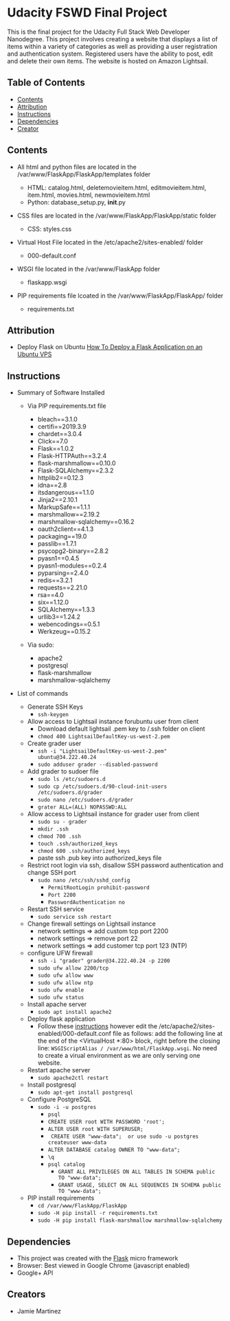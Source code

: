 # Udacity FSWD Final Project

This is the final project for the Udacity Full Stack Web Developer Nanodegree.  This project involves creating a website that displays a list of items within a variety of categories as well as providing a user registration and authentication system.  Registered users have the ability to post, edit and delete their own items.  The website is hosted on Amazon Lightsail.

## Table of Contents

* [Contents](#contents)
* [Attribution](#attribution)
* [Instructions](#instructions)
* [Dependencies](#dependencies)
* [Creator](#creators)

## Contents

*  All html and python files are located in the /var/www/FlaskApp/FlaskApp/templates folder
    - HTML: catalog.html, deletemovieitem.html, editmovieitem.html, item.html, movies.html, newmovieitem.html
    - Python: database_setup.py, __init__.py

*  CSS files are located in the /var/www/FlaskApp/FlaskApp/static folder
    - CSS: styles.css

*  Virtual Host File located in the /etc/apache2/sites-enabled/ folder
    - 000-default.conf

*  WSGI file located in the /var/www/FlaskApp folder
    - flaskapp.wsgi

* PIP requirements file lcoated in the /var/www/FlaskApp/FlaskApp/ folder
    - requirements.txt

## Attribution

*  Deploy Flask on Ubuntu [How To Deploy a Flask Application on an Ubuntu VPS](https://www.digitalocean.com/community/tutorials/how-to-deploy-a-flask-application-on-an-ubuntu-vps)

## Instructions

* Summary of Software Installed
    - Via PIP requirements.txt file
        * bleach==3.1.0 
        * certifi==2019.3.9 
        * chardet==3.0.4
        * Click==7.0 
        * Flask==1.0.2 
        * Flask-HTTPAuth==3.2.4
        * flask-marshmallow==0.10.0 
        * Flask-SQLAlchemy==2.3.2
        * httplib2==0.12.3
        * idna==2.8
        * itsdangerous==1.1.0
        * Jinja2==2.10.1
        * MarkupSafe==1.1.1
        * marshmallow==2.19.2
        * marshmallow-sqlalchemy==0.16.2
        * oauth2client==4.1.3
        * packaging==19.0
        * passlib==1.7.1
        * psycopg2-binary==2.8.2
        * pyasn1==0.4.5
        * pyasn1-modules==0.2.4
        * pyparsing==2.4.0
        * redis==3.2.1
        * requests==2.21.0
        * rsa==4.0
        * six==1.12.0
        * SQLAlchemy==1.3.3
        * urllib3==1.24.2
        * webencodings==0.5.1
        * Werkzeug==0.15.2

    - Via sudo:
        * apache2
        * postgresql
        * flask-marshmallow
        * marshmallow-sqlalchemy

* List of commands
    - Generate SSH Keys
        *  ```ssh-keygen```
    - Allow access to Lightsail instance forubuntu user from client
        * Download default lightsail .pem key to /.ssh folder on client
        * ```chmod 400 LightsailDefaultKey-us-west-2.pem```
    - Create grader user
        * ```ssh -i "LightsailDefaultKey-us-west-2.pem" ubuntu@34.222.40.24```
        *  ```sudo adduser grader --disabled-password```
    - Add grader to sudoer file
        *  ```sudo ls /etc/sudoers.d```
        *  ```sudo cp /etc/sudoers.d/90-cloud-init-users /etc/sudoers.d/grader```
        *  ```sudo nano /etc/sudoers.d/grader```
	    *    ```grater ALL=(ALL) NOPASSWD:ALL```
    - Allow access to Lightsail instance for grader user from client
        *  ```sudo su - grader```
        *  ```mkdir .ssh```
        *  ```chmod 700 .ssh```
        *  ```touch .ssh/authorized_keys```
        *  ```chmod 600 .ssh/authorized_keys```
        *  paste ssh .pub key into authorized_keys file
    - Restrict root login via ssh, disallow SSH password authentication and change SSH port
        *  ```sudo nano /etc/ssh/sshd_config```
            *  ```PermitRootLogin prohibit-password```
            *  ```Port 2200```
            *  ```PasswordAuthentication no```
    - Restart SSH service
        *  ```sudo service ssh restart```
    - Change firewall settings on Lightsail instance
        *  network settings => add custom tcp port 2200 
        *  network settings => remove port 22
        *  network settings => add customer tcp port 123 (NTP)
    - configure UFW firewall
        *  ```ssh -i "grader" grader@34.222.40.24 -p 2200```
        *  ```sudo ufw allow 2200/tcp```
        *  ```sudo ufw allow www```
        *  ```sudo ufw allow ntp```
        *  ```sudo ufw enable```
        *  ```sudo ufw status```
    - Install apache server
        *  ```sudo apt install apache2```
    - Deploy flask application
        *  Follow these [instructions](https://www.digitalocean.com/community/tutorials/how-to-deploy-a-flask-application-on-an-ubuntu-vps) however edit the /etc/apache2/sites-enabled/000-default.conf file as follows:  add the following line at the end of the <VirtualHost *:80> block, right before the closing </VirtualHost> line: ```WSGIScriptAlias / /var/www/html/FlaskApp.wsgi```. No need to create a virual environment as we are only serving one website.
    - Restart apache server
        *  ```sudo apache2ctl restart```
    - Install postgresql
        *  ```sudo apt-get install postgresql```
    - Configure PostgreSQL
        *  ```sudo -i -u postgres```
            *  ```psql```
            *  ```CREATE USER root WITH PASSWORD 'root';```
            *  ```ALTER USER root WITH SUPERUSER;```
            *  ``` CREATE USER "www-data";  or use sudo -u postgres createuser www-data```
            *  ```ALTER DATABASE catalog OWNER TO "www-data";```
            *  ```\q```
            *  ```psql catalog```
                *  ```GRANT ALL PRIVILEGES ON ALL TABLES IN SCHEMA public TO "www-data";```
                *  ```GRANT USAGE, SELECT ON ALL SEQUENCES IN SCHEMA public TO "www-data";```
    - PIP install requirements
        *  ```cd /var/www/FlaskApp/FlaskApp```
        *  ```sudo -H pip install -r requirements.txt```
        *  ```sudo -H pip install flask-marshmallow marshmallow-sqlalchemy```

## Dependencies

* This project was created with the [Flask](http://flask.pocoo.org/) micro framework 
* Browser: Best viewed in Google Chrome (javascript enabled)
* Google+ API

## Creators

* Jamie Martinez
